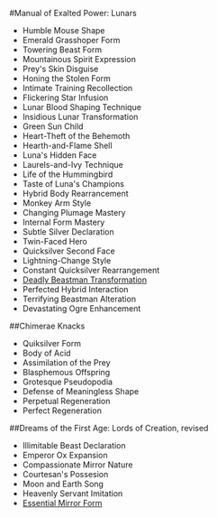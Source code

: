 #Manual of Exalted Power: Lunars

* Humble Mouse Shape
* Emerald Grasshoper Form
* Towering Beast Form
* Mountainous Spirit Expression
* Prey's Skin Disguise
* Honing the Stolen Form
* Intimate Training Recollection
* Flickering Star Infusion
* Lunar Blood Shaping Technique
* Insidious Lunar Transformation
* Green Sun Child
* Heart-Theft of the Behemoth
* Hearth-and-Flame Shell
* Luna's Hidden Face
* Laurels-and-Ivy Technique
* Life of the Hummingbird
* Taste of Luna's Champions
* Hybrid Body Rearrancement
* Monkey Arm Style
* Changing Plumage Mastery
* Internal Form Mastery
* Subtle Silver Declaration
* Twin-Faced Hero
* Quicksilver Second Face
* Lightning-Change Style
* Constant Quicksilver Rearrangement
* [Deadly Beastman Transformation](charms/beastman.markdown#deadly-beastman-transformation)
* Perfected Hybrid Interaction
* Terrifying Beastman Alteration
* Devastating Ogre Enhancement

##Chimerae Knacks

* Quiksilver Form
* Body of Acid
* Assimilation of the Prey
* Blasphemous Offspring
* Grotesque Pseudopodia
* Defense of Meaningless Shape
* Perpetual Regeneration
* Perfect Regeneration

##Dreams of the First Age: Lords of Creation, revised

* Illimitable Beast Declaration
* Emperor Ox Expansion
* Compassionate Mirror Nature
* Courtesan's Possesion
* Moon and Earth Song
* Heavenly Servant Imitation
* [Essential Mirror Form](charms/keywords.markdown#mimic)
